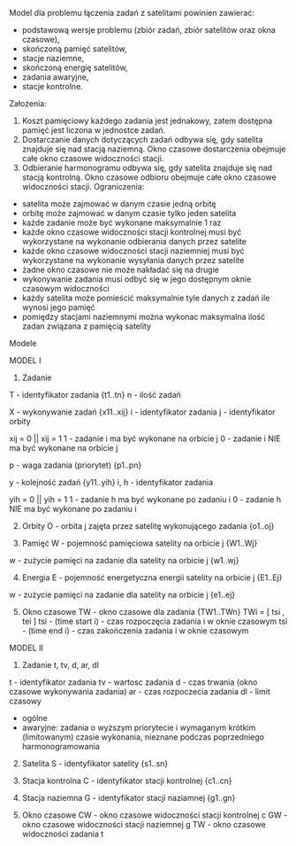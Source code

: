 Model dla problemu łączenia zadań z satelitami powinien zawierać:
- podstawową wersje problemu (zbiór zadań, zbiór satelitów oraz okna czasowe),
- skończoną pamięć satelitów,
- stacje naziemne,
- skończoną energię satelitów,
- zadania awaryjne,
- stacje kontrolne.














Założenia:

1. Koszt pamięciowy każdego zadania jest jednakowy, zatem dostępna pamięć jest liczona w jednostce zadań.
2. Dostarczanie danych dotyczących zadań odbywa się, gdy satelita znajduje się nad stacją naziemną. Okno czasowe dostarczenia obejmuje całe okno czasowe widoczności stacji.
3. Odbieranie harmonogramu odbywa się, gdy satelita znajduje się nad stacją kontrolną. Okno czasowe odbioru obejmuje całe okno czasowe widoczności stacji.
Ograniczenia: 
- satelita może zajmować w danym czasie jedną orbitę
- orbitę może zajmować w danym czasie tylko jeden satelita
- każde zadanie może być wykonane maksymalnie 1 raz
- każde okno czasowe widoczności stacji kontrolnej musi być wykorzystane na wykonanie odbierania danych przez satelite
- każde okno czasowe widoczności stacji naziemniej musi być wykorzystane na wykonanie wysyłania danych przez satelite
- żadne okno czasowe nie może nakładać się na drugie
- wykonywanie zadania musi odbyć się w jego dostępnym oknie czasowym widoczności
- każdy satelita może pomieścić maksymalnie tyle danych z zadań ile wynosi jego pamięć
- pomiędzy stacjami naziemnymi można wykonac maksymalna ilość zadan związana z pamięcią satelity


Modele

MODEL I

1. Zadanie

T - identyfikator zadania
{t1..tn}
n - ilość zadań

X - wykonywanie zadań
{x11..xij}
i - identyfikator zadania
j - identyfikator orbity

xij = 0 || xij = 1
1 - zadanie i ma być wykonane na orbicie j
0 - zadanie i NIE ma być wykonane na orbicie j

p - waga zadania (priorytet)
{p1..pn}

y - kolejność zadań
{y11..yih}
i, h - identyfikator zadania

yih = 0 || yih = 1
1 - zadanie h ma być wykonane po zadaniu i
0 - zadanie h NIE ma być wykonane po zadaniu i


2. Orbity
O - orbita j zajęta przez satelitę wykonującego zadania
{o1..oj}

3. Pamięć
W - pojemność pamięciowa satelity na orbicie j
{W1..Wj}

w - zużycie pamięci na zadanie dla satelity na orbicie j
{w1..wj}

4. Energia
E - pojemność energetyczna energii satelity na orbicie j
{E1..Ej}

w - zużycie pamięci na zadanie dla satelity na orbicie j
{e1..ej}


5. Okno czasowe
TW - okno czasowe dla zadania
{TW1..TWn}
TWi = [ tsi , tei ]
tsi - (time start i) - czas rozpoczęcia zadania i w oknie czasowym
tsi - (time end i) - czas zakończenia zadania i w oknie czasowym



MODEL II

1. Zadanie
t, tv, d, ar, dl

t - identyfikator zadania
tv - wartosc zadania
d - czas trwania (okno czasowe wykonywania zadania)
ar - czas rozpoczecia zadania
dl - limit czasowy
- ogólne
- awaryjne:
zadania o wyższym priorytecie i wymaganym krótkim (limitowanym) czasie wykonania, nieznane podczas poprzedniego harmonogramowania

2. Satelita
S - identyfikator satelity
{s1..sn}

3. Stacja kontrolna
C - identyfikator stacji kontrolnej
{c1..cn}

4. Stacja naziemna
G - identyfikator stacji naziamnej
{g1..gn}

5. Okno czasowe
CW - okno czasowe widoczności stacji kontrolnej c
GW - okno czasowe widoczności stacji naziemnej g
TW - okno czasowe widoczności zadania t

